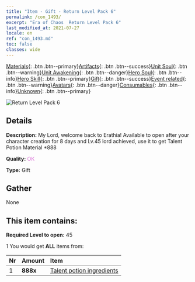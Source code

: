 ```yaml
---
title: "Item - Gift - Return Level Pack 6"
permalink: /con_1493/
excerpt: "Era of Chaos  Return Level Pack 6"
last_modified_at: 2021-07-27
locale: en
ref: "con_1493.md"
toc: false
classes: wide
---
```

 [Materials](/Items/){: .btn .btn--primary}[Artifacts](/Items/Artifacts/){: .btn .btn--success}[Unit Soul](/Items/UnitSoul/){: .btn .btn--warning}[Unit Awakening](/Items/UnitAwakening/){: .btn .btn--danger}[Hero Soul](/Items/HeroSoul/){: .btn .btn--info}[Hero Skill](/Items/HeroSkill/){: .btn .btn--primary}[Gift](/Items/Gift/){: .btn .btn--success}[Event related](/Items/Events/){: .btn .btn--warning}[Avatars](/Items/Avatars/){: .btn .btn--danger}[Consumables](/Items/Consumables/){: .btn .btn--info}[Unknown](/Items/Unknown/){: .btn .btn--primary}

 ![Return Level Pack 6](/images/t/i_907102.png)

## Details
 **Description:** My Lord, welcome back to Erathia! Available to open after your character creation for 8 days and Lv.45 lord achieved, use it to get Talent Potion Material *888

 **Quality:** <span style="color: #DA70D6">OK</span>

 **Type:** Gift

## Gather

  None

## This item contains:

 **Required Level to open:** 45

 1 You would get **ALL** items  from:

  | Nr | Amount |     Item    |
  |:---|:-------|:------------|
  | 1 |  **888x** | [Talent potion ingredients](/Items/con_1120/) |  | 
